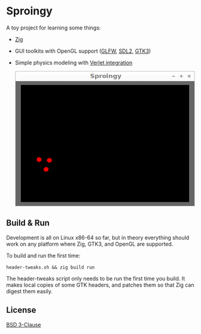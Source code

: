 # Sproingy

A toy project for learning some things:
 * [Zig](https://ziglang.org/)
 * GUI toolkits with OpenGL support ([GLFW](https://www.glfw.org/), [SDL2](http://wiki.libsdl.org/), [GTK3](https://developer.gnome.org/gtk3/stable/))
 * Simple physics modeling with [Verlet integration](https://en.wikipedia.org/wiki/Verlet_integration)

    <img src="./misc/20210526_sproingy.gif" width="480" height="360">


## Build & Run

Development is all on Linux x86-64 so far, but in theory everything should work on any platform where Zig, GTK3, and OpenGL are supported.

To build and run the first time:
```
header-tweaks.sh && zig build run
```
The header-tweaks script only needs to be run the first time you build. It makes local copies of some GTK headers, and patches them so that Zig can digest them easily.


## License

[BSD 3-Clause](LICENSE)
